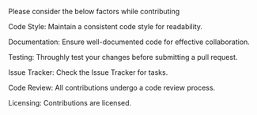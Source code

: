 Please consider the below factors while contributing

Code Style:
Maintain a consistent code style for readability.

Documentation:
Ensure well-documented code for effective collaboration.

Testing:
Throughly test your changes before submitting a pull request. 

Issue Tracker:
Check the Issue Tracker for tasks.

Code Review:
All contributions undergo a code review process.

Licensing:
Contributions are licensed. 
